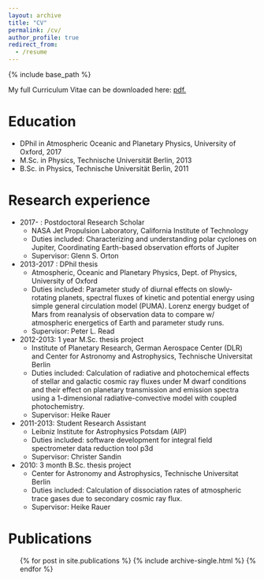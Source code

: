 ```yaml
---
layout: archive
title: "CV"
permalink: /cv/
author_profile: true
redirect_from:
  - /resume
---
```


{% include base_path %}

My full Curriculum Vitae can be downloaded here: <u><a href="https://tabataba.github.io/files/CV_Fachreddin_Tabataba-Vakili_2018_Mar.pdf">pdf</a>.</u>

Education
======
* DPhil in Atmospheric Oceanic and Planetary Physics, University of Oxford, 2017
* M.Sc. in Physics, Technische Universität Berlin, 2013
* B.Sc. in Physics, Technische Universität Berlin, 2011


Research experience
======

* 2017- : Postdoctoral Research Scholar
  * NASA Jet Propulsion Laboratory, California Institute of Technology
  * Duties included: Characterizing and understanding polar cyclones on Jupiter, Coordinating Earth-based observation efforts of Jupiter
  * Supervisor: Glenn S. Orton
* 2013-2017 : DPhil thesis
  * Atmospheric, Oceanic and Planetary Physics, Dept. of Physics, University of Oxford
  * Duties included: Parameter study of diurnal effects on slowly-rotating planets, spectral fluxes of kinetic and potential energy using simple general circulation model (PUMA). Lorenz energy budget of Mars from reanalysis of observation data to compare w/ atmospheric energetics of Earth and parameter study runs.
  * Supervisor: Peter L. Read
* 2012-2013: 1 year M.Sc. thesis project
  * Institute of Planetary Research, German Aerospace Center (DLR) and Center for Astronomy and Astrophysics, Technische Universitat Berlin 
  * Duties included: Calculation of radiative and photochemical effects of stellar and galactic cosmic ray fluxes under M dwarf conditions and their effect on planetary transmission and emission spectra using a 1-dimensional radiative-convective model with coupled photochemistry.
  * Supervisor: Heike Rauer
* 2011-2013: Student Research Assistant
  * Leibniz Institute for Astrophysics Potsdam (AIP) 
  * Duties included: software development for integral field spectrometer data reduction tool p3d
  * Supervisor: Christer Sandin
* 2010: 3 month B.Sc. thesis project
  * Center for Astronomy and Astrophysics, Technische Universitat Berlin 
  * Duties included: Calculation of dissociation rates of atmospheric trace gases due to secondary cosmic ray flux.
  * Supervisor: Heike Rauer


<!--
  {% for post in site.research %}
    {% include archive-single.html %}
  {% endfor %}
-->
  
Publications
======

  <ul>{% for post in site.publications %}
    {% include archive-single.html %}
  {% endfor %}</ul>



